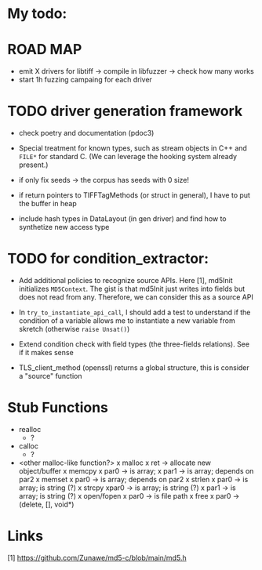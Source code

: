# My todo:

# ROAD MAP
- emit X drivers for libtiff -> compile in libfuzzer -> check how many works
- start 1h fuzzing campaing for each driver

# TODO driver generation framework
- check poetry and documentation (pdoc3)
- Special treatment for known types, such as stream objects in C++ and `FILE*`
  for standard C. (We can leverage the hooking system already present.)

- if only fix seeds -> the corpus has seeds with 0 size!

- if return pointers to TIFFTagMethods (or struct in general), I have to put the buffer in heap

- include hash types in DataLayout (in gen driver) and find how to synthetize new access type

# TODO for condition_extractor:
- Add additional policies to recognize source APIs. Here [1], md5Init
  initializes `MD5Context`. The gist is that md5Init just writes into fields but
  does not read from any. Therefore, we can consider this as a source API
- In `try_to_instantiate_api_call`, I should add a test to understand if the
  condition of a variable allows me to instantiate a new variable from skretch (otherwise `raise Unsat()`)
- Extend condition check with field types (the three-fields relations). See if
  it makes sense

- TLS_client_method (openssl) returns a global structure, this is consider a "source" function

# Stub Functions
- realloc
  - ?
- calloc
  - ?
- <other malloc-like function?>
x malloc
  x ret -> allocate new object/buffer
x memcpy
  x par0 -> is array;
  x par1 -> is array; depends on par2
x memset
  x par0 -> is array; depends on par2
x strlen
  x par0 -> is array; is string (?)
x strcpy
  xpar0 -> is array; is string (?)
  x par1 -> is array; is string (?)
x open/fopen
  x par0 -> is file path
x free
  x par0 -> (delete, [], void*)

# Links

[1] https://github.com/Zunawe/md5-c/blob/main/md5.h